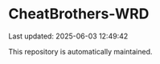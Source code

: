# CheatBrothers-WRD

Last updated: 2025-06-03 12:49:42

This repository is automatically maintained.
